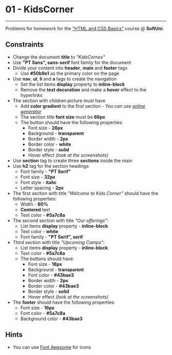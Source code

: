 # 01 - KidsCorner
------
Problems for homework for the [“HTML and CSS Basics”](#) course @ **SoftUni**.

## Constraints
* Change the document **title** to *"KidsCornes"*
* Use **"PT Sans", sans-serif** font family for the document
* Divide your content into **header**, **main** and **footer** tags
    * Use **#50b9e1** as the primary color on the page     
* Use **nav**, **ul**, **li** and **a** tags to create the navigation
    * Set the list items **display** property to **inline-block**
	* Remove the **text decoration** and make a **hover** effect to the hyperlinks 
* The section with children picture must have
    * Add **color gradient** to the first section - *You can use [online generator](https://mycolor.space/gradient)*
    * The section title **font size** must be **66px**
    * The button should have the following properties:
        * Font size - **26px**
        * Background - **transparent**
        * Border width - **2px**
        * Border color - **white**
        * Border style - **solid**
        * Hover effect *(look at the screenshots)* 
* Use **section** tag to create three **sections** inside the main
* Use **h2** tag for the section headings
    * Font family - **"PT Serif"**
    * Font size - **32px**
    * Font style - **italic**
    * Letter spacing - **2px**
* The first section with title *"Welcome to Kids Corner"* should have the following properties:
	* Width - **60%** 
	* **Centered** text
	* Text color - **#5a7c8a**
* The second section with title *"Our offerings"*:
    * List items **display** property - **inline-block** 
	* Text color - **white**
	* Font family - **"PT Serif", serif**
* Third section with title *"Upcoming Camps"*:
    * List items **display** property - **inline-block** 
    * Text color - **#5a7c8a**
    * The buttons should have:
        * Font size - **18px**
        * Background - **transparent**
        * Font color - **#43bae3**
        * Border width - **2px**
        * Border color - **#43bae3**
        * Border style - **solid**
        * Hover effect *(look at the screenshots)*
* The **footer** should have the following properties:
    * Font size - **16px**
    * Font color - **#5a7c8a**
    * Background color - **#43bae3**    

## Hints
* You can use [Font Awesome](https://fontawesome.com/) for icons
